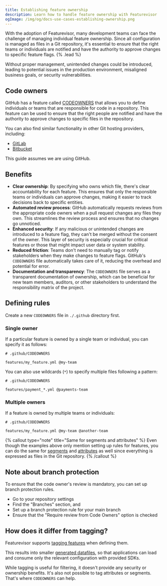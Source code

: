 ```yaml
---
title: Establishing feature ownership
description: Learn how to handle feature ownership with Featurevisor
ogImage: /img/og/docs-use-cases-establishing-ownership.png
---
```


With the adoption of Featurevisor, many development teams can face the challenge of managing individual feature ownership. Since all configuration is managed as files in a Git repository, it's essential to ensure that the right teams or individuals are notified and have the authority to approve changes to specific feature flags. {% .lead %}

Without proper management, unintended changes could be introduced, leading to potential issues in the production environment, misaligned business goals, or security vulnerabilities.

## Code owners

GitHub has a feature called [CODEOWNERS](https://docs.github.com/en/github/creating-cloning-and-archiving-repositories/about-code-owners) that allows you to define individuals or teams that are responsible for code in a repository. This feature can be used to ensure that the right people are notified and have the authority to approve changes to specific files in the repository.

You can also find similar functionality in other Git hosting providers, including:

- [GitLab](https://docs.gitlab.com/ee/user/project/codeowners/)
- [Bitbucket](https://support.atlassian.com/bitbucket-cloud/docs/use-code-owners-to-define-owners-for-files-and-directories/)

This guide assumes we are using GitHub.

## Benefits

- **Clear ownership**: By specifying who owns which file, there's clear accountability for each feature. This ensures that only the responsible teams or individuals can approve changes, making it easier to track decisions back to specific entities.
- **Automated review process**: GitHub automatically requests reviews from the appropriate code owners when a pull request changes any files they own. This streamlines the review process and ensures that no changes go unnoticed.
- **Enhanced security**: If any malicious or unintended changes are introduced to a feature flag, they can't be merged without the consent of the owner. This layer of security is especially crucial for critical features or those that might impact user data or system stability.
- **Reduced friction**: Teams don't need to manually tag or notify stakeholders when they make changes to feature flags. GitHub's `CODEOWNERS` file automatically takes care of it, reducing the overhead and potential for error.
- **Documentation and transparency**: The `CODEOWNERS` file serves as a transparent documentation of ownership, which can be beneficial for new team members, auditors, or other stakeholders to understand the responsibility matrix of the project.

## Defining rules

Create a new `CODEOWNERS` file in `./.github` directory first.

### Single owner

If a particular feature is owned by a single team or individual, you can specify it as follows:

```
# .github/CODEOWNERS

features/my_feature.yml @my-team
```

You can also use wildcards (`*`) to specify multiple files following a pattern:

```
# .github/CODEOWNERS

features/payment_*.yml @payments-team
```

### Multiple owners

If a feature is owned by multiple teams or individuals:

```
# .github/CODEOWNERS

features/my_feature.yml @my-team @another-team
```

{% callout type="note" title="Same for segments and attributes" %}
Even though the examples above only mention setting up rules for features, you can do the same for [segments](/docs/segments) and [attributes](/docs/attributes) as well since everything is expressed as files in the Git repository.
{% /callout %}

## Note about branch protection

To ensure that the code owner's review is mandatory, you can set up branch protection rules.

- Go to your repository settings
- Find the "Branches" section, and
- Set up a branch protection rule for your main branch
- Ensure that the "Require review from Code Owners" option is checked

## How does it differ from tagging?

Featurevisor supports [tagging features](/docs/features/#tags) when defining them.

This results into smaller [generated datafiles](/docs/building-datafiles), so that applications can load and consume only the relevant configuration with provided SDKs.

While tagging is useful for filtering, it doesn't provide any security or ownership benefits. It's also not possible to tag attributes or segments. That's where `CODEOWNERS` can help.
